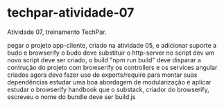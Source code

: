 # techpar-atividade-07
Atividade 07, treinamento TechPar.

pegar o projeto app-cliente, criado na atividade 05, e adicionar suporte a budo e browserify
o budo deve substituir o http-server no script dev
um novo script deve ser criado, o build
"npm run build" deve disparar a contrução do projeto com browserify
os controllers e os services angular criados agora deve fazer uso de exports/require para montar suas dependências
estudar uma boa abordagem de modularização e aplicar
estudar o browserify handbook que o substack, criador do browserify, escreveu
o nome do bundle deve ser build.js
